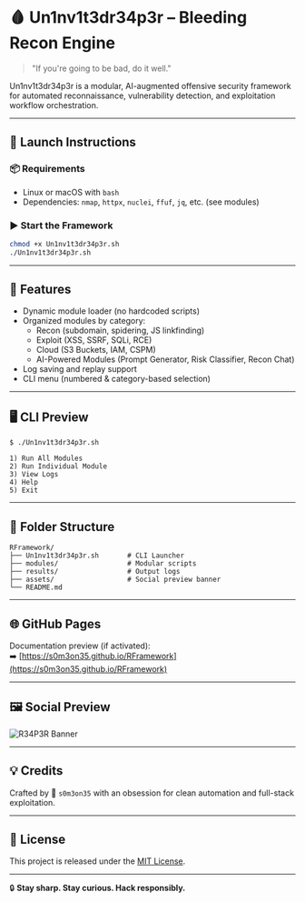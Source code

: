 
# 🩸 Un1nv1t3dr34p3r – Bleeding Recon Engine

> "If you're going to be bad, do it well."

Un1nv1t3dr34p3r is a modular, AI-augmented offensive security framework for automated reconnaissance, vulnerability detection, and exploitation workflow orchestration.

---

## 🚀 Launch Instructions

### 📦 Requirements
- Linux or macOS with `bash`
- Dependencies: `nmap`, `httpx`, `nuclei`, `ffuf`, `jq`, etc. (see modules)

### ▶️ Start the Framework
```bash
chmod +x Un1nv1t3dr34p3r.sh
./Un1nv1t3dr34p3r.sh
```

---

## 🧩 Features

- Dynamic module loader (no hardcoded scripts)
- Organized modules by category:
  - Recon (subdomain, spidering, JS linkfinding)
  - Exploit (XSS, SSRF, SQLi, RCE)
  - Cloud (S3 Buckets, IAM, CSPM)
  - AI-Powered Modules (Prompt Generator, Risk Classifier, Recon Chat)
- Log saving and replay support
- CLI menu (numbered & category-based selection)

---

## 🖥️ CLI Preview

```
$ ./Un1nv1t3dr34p3r.sh

1) Run All Modules
2) Run Individual Module
3) View Logs
4) Help
5) Exit
```

---

## 📂 Folder Structure

```
RFramework/
├── Un1nv1t3dr34p3r.sh       # CLI Launcher
├── modules/                 # Modular scripts
├── results/                 # Output logs
├── assets/                  # Social preview banner
└── README.md
```

---

## 🌐 GitHub Pages

Documentation preview (if activated):  
➡️ [https://s0m3on35.github.io/RFramework](https://s0m3on35.github.io/RFramework)

---

## 🖼️ Social Preview

![R34P3R Banner](https://raw.githubusercontent.com/s0m3on35/RFramework/main/assets/banner.png)

---

## 💡 Credits

Crafted by 🧠 `s0m3on35` with an obsession for clean automation and full-stack exploitation.

---

## 📜 License

This project is released under the [MIT License](LICENSE).

---

🔒 **Stay sharp. Stay curious. Hack responsibly.**
